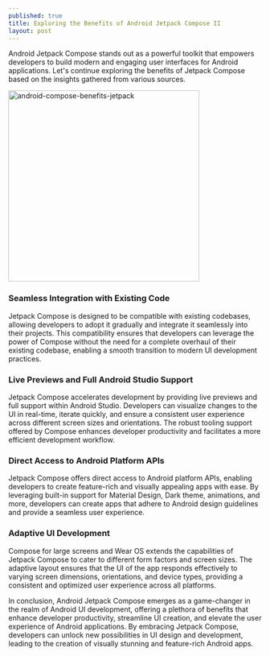 ```yaml
---
published: true
title: Exploring the Benefits of Android Jetpack Compose II
layout: post
---
```


Android Jetpack Compose stands out as a powerful toolkit that empowers developers to build modern and engaging user interfaces for Android applications. Let's continue exploring the benefits of Jetpack Compose based on the insights gathered from various sources.

<img src="http://maikotrindade.github.io/public/img/android-compose-jetpack-2.jpeg" width="380" height="380" alt="android-compose-benefits-jetpack"/> 

### Seamless Integration with Existing Code
Jetpack Compose is designed to be compatible with existing codebases, allowing developers to adopt it gradually and integrate it seamlessly into their projects. This compatibility ensures that developers can leverage the power of Compose without the need for a complete overhaul of their existing codebase, enabling a smooth transition to modern UI development practices.

### Live Previews and Full Android Studio Support
Jetpack Compose accelerates development by providing live previews and full support within Android Studio. Developers can visualize changes to the UI in real-time, iterate quickly, and ensure a consistent user experience across different screen sizes and orientations. The robust tooling support offered by Compose enhances developer productivity and facilitates a more efficient development workflow.

### Direct Access to Android Platform APIs
Jetpack Compose offers direct access to Android platform APIs, enabling developers to create feature-rich and visually appealing apps with ease. By leveraging built-in support for Material Design, Dark theme, animations, and more, developers can create apps that adhere to Android design guidelines and provide a seamless user experience.

### Adaptive UI Development
Compose for large screens and Wear OS extends the capabilities of Jetpack Compose to cater to different form factors and screen sizes. The adaptive layout ensures that the UI of the app responds effectively to varying screen dimensions, orientations, and device types, providing a consistent and optimized user experience across all platforms.

In conclusion, Android Jetpack Compose emerges as a game-changer in the realm of Android UI development, offering a plethora of benefits that enhance developer productivity, streamline UI creation, and elevate the user experience of Android applications. By embracing Jetpack Compose, developers can unlock new possibilities in UI design and development, leading to the creation of visually stunning and feature-rich Android apps.
